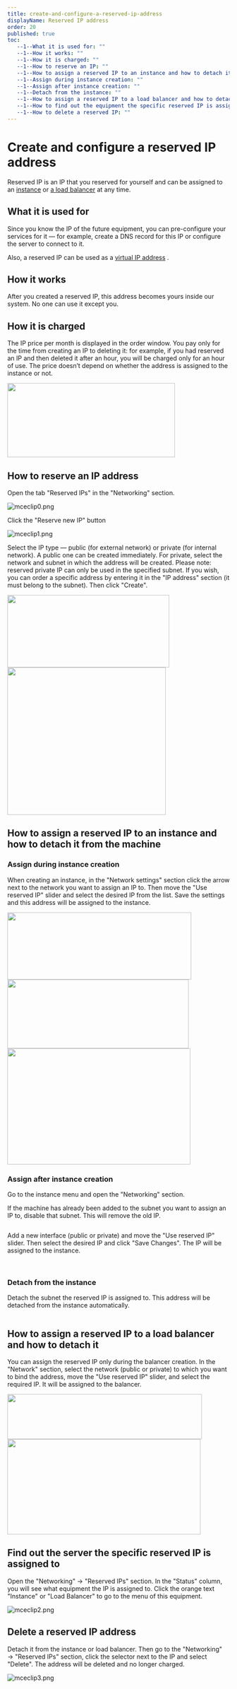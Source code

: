 ```yaml
---
title: create-and-configure-a-reserved-ip-address
displayName: Reserved IP address
order: 20
published: true
toc:
   --1--What it is used for: ""
   --1--How it works: ""
   --1--How it is charged: ""
   --1--How to reserve an IP: ""
   --1--How to assign a reserved IP to an instance and how to detach it from the machine: ""
   --1--Assign during instance creation: ""
   --1--Assign after instance creation: ""
   --1--Detach from the instance: ""
   --1--How to assign a reserved IP to a load balancer and how to detach it: ""
   --1--How to find out the equipment the specific reserved IP is assigned to: ""
   --1--How to delete a reserved IP: ""
---
```

# Create and configure a reserved IP address

Reserved IP is an IP that you reserved for yourself and can be assigned to an <a href=“https://gcore.com/docs/cloud/virtual-instances/create-an-instance” target="_blank">instance</a> or <a href=“https://gcore.com/docs/cloud/networking/create-and-configure-a-load-balancer” target="_blank">a load balancer</a> at any time.


## What it is used for


Since you know the IP of the future equipment, you can pre-configure your services for it — for example, create a DNS record for this IP or configure the server to connect to it.

Also, a reserved IP can be used as a <a href=“https://gcore.com/docs/cloud/networking/ip-address/create-and-configure-a-virtual-ip-vip-address” target="_blank">virtual IP address</a> .

## How it works

After you created a reserved IP, this address becomes yours inside our system. No one can use it except you.

## How it is charged

The IP price per month is displayed in the order window. You pay only for the time from creating an IP to deleting it: for example, if you had reserved an IP and then deleted it after an hour, you will be charged only for an hour of use. The price doesn’t depend on whether the address is assigned to the instance or not.

<img src="https://support.gcore.com/hc/article_attachments/4405921021457/image-17.png" alt="" width="380" height="168">

## How to reserve an IP address

Open the tab "Reserved IPs" in the "Networking" section.

<img src="https://support.gcore.com/hc/article_attachments/5287105533073/mceclip0.png" alt="mceclip0.png">

Click the "Reserve new IP" button

<img src="https://support.gcore.com/hc/article_attachments/5287183411857/mceclip1.png" alt="mceclip1.png">

Select the IP type — public (for external network) or private (for internal network). A public one can be created immediately. For private, select the network and subnet in which the address will be created. Please note: reserved private IP can only be used in the specified subnet. If you wish, you can order a specific address by entering it in the "IP address" section (it must belong to the subnet). Then click "Create".

<img src="https://support.gcore.com/hc/article_attachments/4405927362449/image-20.png" alt="" width="367" height="164">

<img src="https://support.gcore.com/hc/article_attachments/4405927363089/image-21.png" alt="" width="359" height="334">

## How to assign a reserved IP to an instance and how to detach it from the machine

### Assign during instance creation

When creating an instance, in the "Network settings" section click the arrow next to the network you want to assign an IP to. Then move the "Use reserved IP" slider and select the desired IP from the list. Save the settings and this address will be assigned to the instance.

<img src="https://support.gcore.com/hc/article_attachments/4405927362577/image-22.png" alt="" width="417" height="152">
   
<img src="https://support.gcore.com/hc/article_attachments/4405927362961/image-23.png" alt="" width="411" height="156">
   
<img src="https://support.gcore.com/hc/article_attachments/4405927363729/image-24.png" alt="" width="415" height="263">

### Assign after instance creation

Go to the instance menu and open the "Networking" section.

If the machine has already been added to the subnet you want to assign an IP to, disable that subnet. This will remove the old IP.

<img src="https://support.gcore.com/hc/article_attachments/4405927363985/image-25.png" alt="">

Add a new interface (public or private) and move the "Use reserved IP" slider. Then select the desired IP and click "Save Changes". The IP will be assigned to the instance.

<img src="https://support.gcore.com/hc/article_attachments/4405927364241/image-26.png" alt="">

<img src="https://support.gcore.com/hc/article_attachments/4405921022481/image-27.png" alt="">
   
<img src="https://support.gcore.com/hc/article_attachments/4405927368081/image-28.png" alt="">

### Detach from the instance

Detach the subnet the reserved IP is assigned to. This address will be detached from the instance automatically.

<img src="https://support.gcore.com/hc/article_attachments/4405921023249/image-29.png" alt="">

## How to assign a reserved IP to a load balancer and how to detach it

You can assign the reserved IP only during the balancer creation. In the "Network" section, select the network (public or private) to which you want to bind the address, move the "Use reserved IP" slider, and select the required IP. It will be assigned to the balancer.

<img src="https://support.gcore.com/hc/article_attachments/4405921022993/image-30.png" alt="" width="441" height="102">
   
<img src="https://support.gcore.com/hc/article_attachments/4405927367697/image-31.png" alt="" width="438" height="216">

## Find out the server the specific reserved IP is assigned to

Open the "Networking" → "Reserved IPs" section. In the "Status" column, you will see what equipment the IP is assigned to. Click the orange text "Instance" or "Load Balancer" to go to the menu of this equipment.

<img src="https://support.gcore.com/hc/article_attachments/5287346918289/mceclip2.png" alt="mceclip2.png">

## Delete a reserved IP address

Detach it from the instance or load balancer. Then go to the "Networking" → "Reserved IPs" section, click the selector next to the IP and select "Delete". The address will be deleted and no longer charged.

<img src="https://support.gcore.com/hc/article_attachments/5287371219089/mceclip3.png" alt="mceclip3.png">
